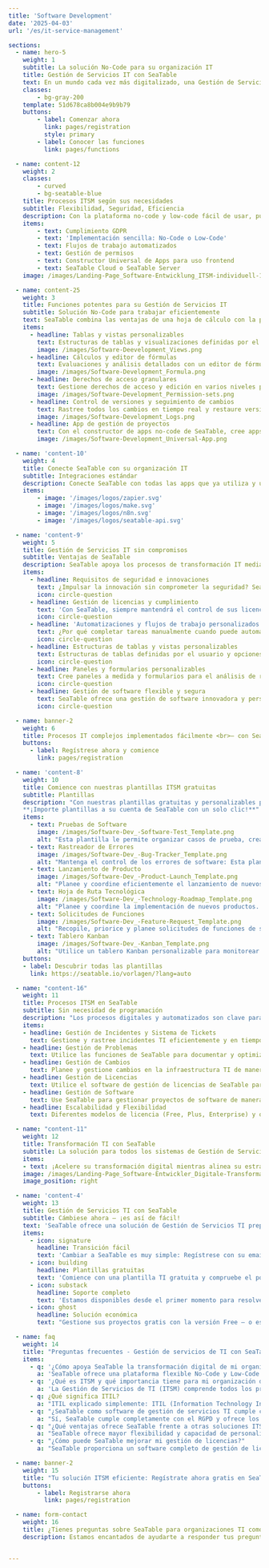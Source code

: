 ```yaml
---
title: 'Software Development'
date: '2025-04-03'
url: '/es/it-service-management'

sections:
  - name: hero-5
    weight: 1
    subtitle: La solución No-Code para su organización IT
    title: Gestión de Servicios IT con SeaTable
    text: En un mundo cada vez más digitalizado, una Gestión de Servicios IT (ITSM) eficiente y flexible es esencial para satisfacer las complejas demandas de las organizaciones IT modernas. Con SeaTable, puede diseñar sus procesos ITSM de manera flexible y segura, sin comprometer el cumplimiento ni la innovación.
    classes:
        - bg-gray-200
    template: 51d678ca8b004e9b9b79
    buttons:
        - label: Comenzar ahora
          link: pages/registration
          style: primary
        - label: Conocer las funciones
          link: pages/functions

  - name: content-12
    weight: 2
    classes:
        - curved
        - bg-seatable-blue
    title: Procesos ITSM según sus necesidades
    subtitle: Flexibilidad, Seguridad, Eficiencia
    description: Con la plataforma no-code y low-code fácil de usar, puede mapear sus procesos de Gestión de Servicios IT de manera simple y eficiente. SeaTable ofrece flujos de trabajo personalizables que se integran flexiblemente en sus sistemas existentes, manteniéndolo ágil y bien preparado para desarrollos futuros.
    items:
        - text: Cumplimiento GDPR
        - text: 'Implementación sencilla: No-Code o Low-Code'
        - text: Flujos de trabajo automatizados
        - text: Gestión de permisos
        - text: Constructor Universal de Apps para uso frontend
        - text: SeaTable Cloud o SeaTable Server
    image: /images/Landing-Page_Software-Entwicklung_ITSM-individuell-1.png

  - name: content-25
    weight: 3
    title: Funciones potentes para su Gestión de Servicios IT
    subtitle: Solución No-Code para trabajar eficientemente
    text: SeaTable combina las ventajas de una hoja de cálculo con la potencia de una base de datos y un constructor de apps no-code. Esta combinación permite a los equipos IT gestionar flujos de trabajo y datos complejos de manera eficiente mientras implementan su estrategia IT de forma ágil, haciendo de SeaTable una solución indispensable.
    items:
      - headline: Tablas y vistas personalizables
        text: Estructuras de tablas y visualizaciones definidas por el usuario para una mejor organización de proyectos IT.
        image: /images/Software-Deevelopment_Views.png
      - headline: Cálculos y editor de fórmulas
        text: Evaluaciones y análisis detallados con un editor de fórmulas intuitivo y módulo de estadísticas.
        image: /images/Software-Development_Formula.png
      - headline: Derechos de acceso granulares
        text: Gestione derechos de acceso y edición en varios niveles para máxima seguridad y cumplimiento.
        image: /images/Software-Development_Permission-sets.png
      - headline: Control de versiones y seguimiento de cambios
        text: Rastree todos los cambios en tiempo real y restaure versiones anteriores.
        image: /images/Software-Development_Logs.png
      - headline: App de gestión de proyectos
        text: Con el constructor de apps no-code de SeaTable, cree apps basadas en web sin necesidad de conocimientos de programación. En dicha app de gestión de proyectos, puede controlar exactamente qué datos pueden ver los miembros de su equipo y cómo se visualizan.
        image: /images/Software-Development_Universal-App.png

  - name: 'content-10'
    weight: 4
    title: Conecte SeaTable con su organización IT
    subtitle: Integraciones estándar
    description: Conecte SeaTable con todas las apps que ya utiliza y utilícelo como centro neurálgico para toda su Gestión de Servicios IT.
    items:
        - image: '/images/logos/zapier.svg'
        - image: '/images/logos/make.svg'
        - image: '/images/logos/n8n.svg'
        - image: '/images/logos/seatable-api.svg'

  - name: 'content-9'
    weight: 5
    title: Gestión de Servicios IT sin compromisos
    subtitle: Ventajas de SeaTable
    description: SeaTable apoya los procesos de transformación IT mediante sus opciones de personalización flexibles y flujos de trabajo automatizados. Combinando una potente gestión de datos con un desarrollo de aplicaciones intuitivo, puede digitalizar y automatizar incluso procesos complejos de forma rápida y segura.
    items:
      - headline: Requisitos de seguridad e innovaciones
        text: ¿Impulsar la innovación sin comprometer la seguridad? SeaTable garantiza el cumplimiento de los más altos estándares de seguridad. Gracias a los derechos de acceso granulares y al procesamiento de datos conforme al GDPR, puede diseñar sus procesos IT de forma innovadora sin comprometer la seguridad de los datos.
        icon: circle-question
      - headline: Gestión de licencias y cumplimiento
        text: 'Con SeaTable, siempre mantendrá el control de sus licencias y podrá asegurarse de que su organización permanece siempre conforme. Los flujos de trabajo automatizados ayudan a supervisar y gestionar eficientemente los plazos de las licencias y las políticas de cumplimiento.'
        icon: circle-question
      - headline: 'Automatizaciones y flujos de trabajo personalizados'
        text: ¿Por qué completar tareas manualmente cuando puede automatizarlas? Cree automatizaciones personalizadas para reducir tareas rutinarias, minimizar errores y aumentar la eficiencia.
        icon: circle-question
      - headline: Estructuras de tablas y vistas personalizables
        text: Estructuras de tablas definidas por el usuario y opciones de visualización como tableros Kanban, calendarios y diagramas de Gantt permiten una mejor organización de los procesos de Gestión de Servicios IT.
        icon: circle-question
      - headline: Paneles y formularios personalizables
        text: Cree paneles a medida y formularios para el análisis de requisitos, desarrollo de productos e informes.
        icon: circle-question
      - headline: Gestión de software flexible y segura
        text: SeaTable ofrece una gestión de software innovadora y personalizable que ayuda a las organizaciones IT a optimizar y digitalizar sus procesos ITSM.
        icon: circle-question

  - name: banner-2
    weight: 6
    title: Procesos IT complejos implementados fácilmente <br>– con SeaTable
    buttons:
      - label: Regístrese ahora y comience
        link: pages/registration

  - name: 'content-8'
    weight: 10
    title: Comience con nuestras plantillas ITSM gratuitas
    subtitle: Plantillas
    description: "Con nuestras plantillas gratuitas y personalizables para la Gestión de Servicios TI, puede empezar inmediatamente. Todas las plantillas son ampliables, por lo que pueden adaptarse a los requisitos específicos de su organización de TI:<br><br>
    **¡Importe plantillas a su cuenta de SeaTable con un solo clic!**"
    items:
      - text: Pruebas de Software
        image: /images/Software-Dev_-Software-Test_Template.png
        alt: "Esta plantilla le permite organizar casos de prueba, crear planes de prueba y hacer seguimiento de resultados. Se puede ampliar fácilmente con tipos de prueba adicionales."
      - text: Rastreador de Errores
        image: /images/Software-Dev_-Bug-Tracker_Template.png
        alt: "Mantenga el control de los errores de software: Esta plantilla le permite reportar errores, priorizarlos y hacer seguimiento en tiempo real de su solución."
      - text: Lanzamiento de Producto
        image: /images/Software-Dev_-Product-Launch_Template.png
        alt: "Planee y coordine eficientemente el lanzamiento de nuevos productos. Esta plantilla le ayuda a gestionar tareas, responsabilidades y plazos."
      - text: Hoja de Ruta Tecnológica
        image: /images/Software-Dev_-Technology-Roadmap_Template.png
        alt: "Planee y coordine la implementación de nuevos productos. Esta plantilla le ayuda a gestionar tareas, responsabilidades y plazos."
      - text: Solicitudes de Funciones
        image: /images/Software-Dev_-Feature-Request_Template.png
        alt: "Recopile, priorice y planee solicitudes de funciones de sus stakeholders. Personalice la plantilla para añadir criterios adicionales."
      - text: Tablero Kanban
        image: /images/Software-Dev_-Kanban_Template.png
        alt: "Utilice un tablero Kanban personalizable para monitorear el progreso de proyectos TI y responsabilidades."
    buttons:
    - label: Descubrir todas las plantillas
      link: https://seatable.io/vorlagen/?lang=auto

  - name: "content-16"
    weight: 11
    title: Procesos ITSM en SeaTable
    subtitle: Sin necesidad de programación
    description: "Los procesos digitales y automatizados son clave para el éxito de su TI. SeaTable ofrece todas las funciones para gestionar eficientemente procesos críticos de gestión de servicios."
    items:
    - headline: Gestión de Incidentes y Sistema de Tickets
      text: Gestione y rastree incidentes TI eficientemente y en tiempo real. Utilice flujos de trabajo personalizados para la gestión de fallos y solución rápida de problemas.
    - headline: Gestión de Problemas
      text: Utilice las funciones de SeaTable para documentar y optimizar soluciones, y crear una base de conocimiento.
    - headline: Gestión de Cambios
      text: Planee y gestione cambios en la infraestructura TI de manera estructurada y segura. Los flujos automatizados ayudan a controlar todo el proceso de cambio.
    - headline: Gestión de Licencias
      text: Utilice el software de gestión de licencias de SeaTable para administrarlas eficientemente y garantizar cumplimiento. Organice y supervise datos centralizados para optimizar costos.
    - headline: Gestión de Software
      text: Use SeaTable para gestionar proyectos de software de manera estructurada y transparente.
    - headline: Escalabilidad y Flexibilidad
      text: Diferentes modelos de licencia (Free, Plus, Enterprise) y opciones de despliegue se adaptan a sus necesidades. No requiere tarjeta de crédito para probar la plataforma.

  - name: "content-11"
    weight: 12
    title: Transformación TI con SeaTable
    subtitle: La solución para todos los sistemas de Gestión de Servicios TI
    items:
    - text: ¡Acelere su transformación digital mientras alinea su estrategia TI con los objetivos empresariales! Con SeaTable puede personalizar procesos digitales según sus requisitos específicos.
    image: /images/Landing-Page_Software-Entwickler_Digitale-Transformation-2.png
    image_position: right

  - name: 'content-4'
    weight: 13
    title: Gestión de Servicios TI con SeaTable
    subtitle: Cámbiese ahora – ¡es así de fácil!
    text: 'SeaTable ofrece una solución de Gestión de Servicios TI preparada para el futuro, que combina flexibilidad, seguridad y usabilidad. La plataforma permite implementar rápidamente procesos ITSM.'
    items:
      - icon: signature
        headline: Transición fácil
        text: 'Cambiar a SeaTable es muy simple: Regístrese con su email y comience inmediatamente – sin tarjeta de crédito ni costos ocultos.'
      - icon: building
        headline: Plantillas gratuitas
        text: 'Comience con una plantilla TI gratuita y compruebe el poder de SeaTable. Notará rápidamente cómo mejora su gestión de servicios TI.'
      - icon: substack
        headline: Soporte completo
        text: 'Estamos disponibles desde el primer momento para resolver dudas sobre nuestra herramienta. También ofrecemos paquetes de soporte personalizados.'
      - icon: ghost
        headline: Solución económica
        text: "Gestione sus proyectos gratis con la versión Free – o escale SeaTable según sus necesidades con versiones premium asequibles."

  - name: faq
    weight: 14
    title: "Preguntas frecuentes - Gestión de servicios de TI con SeaTable"
    items:
      - q: '¿Cómo apoya SeaTable la transformación digital de mi organización de TI?'
        a: 'SeaTable ofrece una plataforma flexible No-Code y Low-Code que facilita la adaptación y digitalización de procesos ITSM. Soporta procesos de transformación digital mediante personalización sencilla e integración con sistemas existentes.'
      - q: '¿Qué es ITSM y qué importancia tiene para mi organización de TI?'
        a: 'La Gestión de Servicios de TI (ITSM) comprende todos los procesos y actividades necesarios para proporcionar y administrar servicios tecnológicos a los clientes. Es crucial para la eficiencia y calidad de los servicios TI, permitiendo una gestión estructurada de la infraestructura tecnológica.'
      - q: ¿Qué significa ITIL?
        a: "ITIL explicado simplemente: ITIL (Information Technology Infrastructure Library) es un marco de trabajo para gestionar servicios TI de manera eficiente. Con SeaTable puedes integrar el marco ITIL en tus procesos de gestión de servicios ITSM y adaptarlo flexiblemente para cumplir requisitos específicos, optimizando procesos y mejorando la eficiencia de tus servicios TI."
      - q: "¿SeaTable como software de gestión de servicios TI cumple con el RGPD?"
        a: "Sí, SeaTable cumple completamente con el RGPD y ofrece los más altos estándares de seguridad para proteger datos sensibles en tu infraestructura TI. Nuestros servidores están ubicados exclusivamente en Alemania. La plataforma también incluye funciones de seguridad TI para monitorizar y gestionar permisos de acceso."
      - q: "¿Qué ventajas ofrece SeaTable frente a otras soluciones ITSM como Atlassian?"
        a: "SeaTable ofrece mayor flexibilidad y capacidad de personalización que suites ITSM tradicionales como Atlassian ITSM. Con una plataforma No-Code y Low-Code que no requiere conocimientos de programación, puedes diseñar y optimizar tus procesos TI de manera más eficiente."
      - q: "¿Cómo puede SeaTable mejorar mi gestión de licencias?"
        a: "SeaTable proporciona un software completo de gestión de licencias que simplifica la administración de licencias de software y garantiza el cumplimiento normativo de tu organización. Te ayuda a monitorizar requisitos de licencias y reducir costes. Da el siguiente paso para mejorar tu Gestión de Servicios TI y regístrate ahora gratis en SeaTable. Descubre el futuro de la gestión de servicios con SeaTable - flexible, seguro y totalmente compatible con RGPD."

  - name: banner-2
    weight: 15
    title: "Tu solución ITSM eficiente: Regístrate ahora gratis en SeaTable"
    buttons:
        - label: Registrarse ahora
          link: pages/registration

  - name: form-contact
    weight: 16
    title: ¿Tienes preguntas sobre SeaTable para organizaciones TI como herramienta de gestión de servicios?
    description: Estamos encantados de ayudarte a responder tus preguntas sobre SeaTable como herramienta de Gestión de Servicios TI.


---
```

